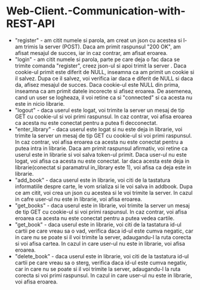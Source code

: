 # Web-Client.-Communication-with-REST-API

- "register" - am citit numele si parola, am creat un json cu acestea si l-am trimis la server (POST).
Daca am primit raspunsul "200 OK", am afisat mesajul de succes, iar in caz contrar, am afisat eroarea.
- "login" - am citit numele si parola, parte pe care deja o fac daca se trimite comanda "register", creez json-ul si apoi trimit
la server . Daca cookie-ul primit este diferit de NULL, inseamna ca am primit un cookie si il salvez. Dupa ce il salvez, voi verifica iar daca e diferit de NULL si daca da, afisez mesajul de succes. Daca cookie-ul este NULL din prima, inseamna ca am primit datele incorecte si afisez eroarea. De asemenea, cand un user se logheaza, il voi retine ca si "connected" si ca acesta nu este in nicio librarie.
- "logout" - daca userul este logat, voi trimite la server un mesaj de tip GET cu cookie-ul si voi primi raspunsul. In caz contrar, voi afisa eroarea ca acesta nu este conectat pentru a putea fi decconectat.
- "enter_library" - daca userul este logat si nu este deja in librarie, voi trimite la server un mesaj de tip GET cu cookie-ul si voi primi raspunsul. In caz contrar, voi afisa eroarea ca acesta nu este conectat pentru a putea intra in librarie.
Daca am primit raspunsul afirmativ, voi retine ca userul este in librarie si voi salva token-ul primit.
Daca user-ul nu este logat, voi afisa ca acesta nu este conectat.
Iar daca acesta este deja in librarie(conectat si paramatrul in_library este 1), voi afisa ca deja este in librarie.
- "add_book" - daca userul este in librarie, voi citi de la tastatura informatiile despre carte, le vom srializa si le voi salva in addbook. Dupa ce am citit, voi crea un json cu acestea si le voi trimite la server. In cazul in cafre user-ul nu este in librarie, voi afisa eroarea.
- "get_books" - daca userul este in librarie, voi trimite la server un mesaj de tip GET cu cookie-ul si voi primi raspunsul. In caz contrar, voi afisa eroarea ca acesta nu este conectat pentru a putea vedea cartile.
- "get_book" - daca userul este in librarie, voi citi de la tastatura id-ul cartii pe care vreau sa o vad, verifica daca id-ul este cumva negatic, car in care nu se poate si il voi trimite la server, adaugandu-l la ruta corecta si voi afisa cartea. In cazul in care user-ul nu este in librarie, voi afisa eroarea.
- "delete_book" - daca userul este in librarie, voi citi de la tastatura id-ul cartii pe care vreau sa o sterg, verifica daca id-ul este cumva negativ, car in care nu se poate si il voi trimite la server, adaugandu-l la ruta corecta si voi primi raspunsul. In cazul in care user-ul nu este in librarie, voi afisa eroarea.
